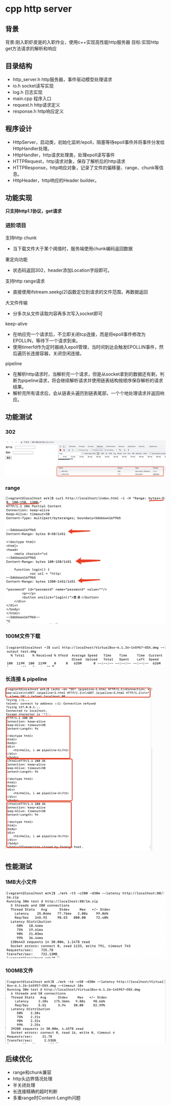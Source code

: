# cpp http server

## 背景

背景:刚入职虾皮是的入职作业，使用c++实现高性能http服务器
目标:实现http get方法请求的解析和响应

## 目录结构

- http_server.h http服务器，事件驱动模型处理请求
- io.h          socket读写实现
- log.h         日志实现
- main.cpp      程序入口
- request.h     http请求定义
- response.h    http响应定义

## 程序设计

- HttpServer，启动类，初始化监听/epoll，阻塞等待epoll事件并将事件分发给HttpHandler处理。
- HttpHandler，http请求处理类，处理epoll读写事件
- HTTPRequest，http请求对象，保存了解析后的http请求
- HTTPResponse，http响应对象，记录了文件的偏移量、range、chunk等信息。
- HttpHeader，http响应的Header builder。

## 功能实现

**只支持http1.1协议，get请求**

### 进阶项目

支持http chunk

- 当下载文件大于某个阈值时，服务端使用chunk编码返回数据

重定向功能

- 状态码返回302，header添加Location字段即可。

支持http range请求

- 直接使用ifstream.seekg(2)函数定位到请求的文件范围，再数据返回


大文件传输

- 分多次从文件读取内容再多次写入socket即可

keep-alive

- 在响应完一个请求后，不立即关闭tcp连接，而是将epoll事件修改为EPOLLIN，等待下一个请求到来。
- 使用timerfd作为定时器纳入epoll管理，当时间到达会触发EPOLLIN事件，然后遍历长连接容器，关闭空闲连接。

pipeline

- 在解析http请求时，当解析完一个请求，但是从socket拿到的数据还有剩，判断为pipeline请求，将会继续解析请求并使用链表结构按顺序保存解析的请求结果。
- 解析完所有请求后，会从链表头遍历到链表尾部，一个个地处理请求并返回响应。


## 功能测试


### 302

<img src="./file/img/302_test.jpg" style="zoom:50%;" />

### range

<img src="./file/img/range_test.jpg" style="zoom:50%;" />

### 100M文件下载

<img src="./file/img/bigfile_test.png" style="zoom:50%;" />

### 长连接 & pipeline

<img src="./file/img/pipeline_test.jpg" style="zoom:50%;" />



## 性能测试

###  1MB大小文件

<img src="./file/img/1m.png" style="zoom:50%;" />

### 100MB文件

<img src="./file/img/100m.png" style="zoom:50%;" />

## 后续优化

- range和chunk兼容
- http头边界情况处理
- 半关闭处理
- 长连接精确的超时判断
- 多重range时Content-Length问题
